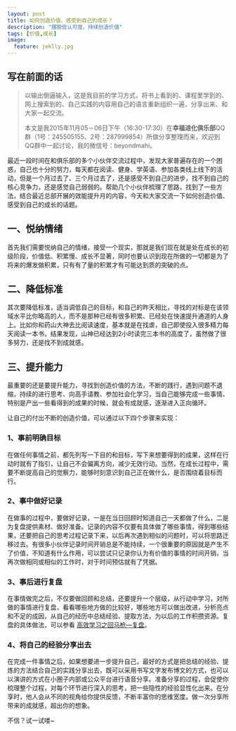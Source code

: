 ```yaml
---
layout: post
title: 如何创造价值、感受到自己的成长？
description: "摆脱低认可度，持续创造价值"
tags: [价值,成长]
image:
  feature: jeklly.jpg
---
```


## 写在前面的话
>以输出倒逼输入，这是我目前的学习方式，将书上看到的、课程里学到的、网上搜索到的、自己实践的内容用自己的语言重新组织一遍，分享出来、和大家一起交流。
> 
>本文是我2015年11月05－06日下午（16:30-17:30）在**幸福进化俱乐部**QQ群（1号：245505155、2号：287999854）所做分享整理而来，欢迎到QQ群中一起讨论，我的微信号：beyondmahi。


最近一段时间在和俱乐部的多个小伙伴交流过程中，发现大家普遍存在的一个困惑，自己也十分的努力，每天都在阅读、健身、学英语、参加各类线上线下的活动，但是一个月过去了、三个月过去了，还是感受不到自己的进步，找不到自己的核心竞争力，还是感觉自己弱弱的。帮助几个小伙伴梳理了思路，找到了一些方法，结合最近总部开展的效能提升月的内容，今天和大家交流一下如何创造价值、感受到自己的成长的话题。

## 一、悦纳情绪

首先我们需要悦纳自己的情绪，接受一个现实，那就是我们现在就是处在成长的初级阶段，价值低、积累慢、成长不显著，同时也要认识到现在所做的一切都是为了将来的爆发做积累，只有有了量的积累才有可能达到质的突破的点。

## 二、降低标准

其次要降低标准，适当调低自己的目标，和自己的昨天相比，寻找的对标是在该领域水平比你略高的人，而不是那种已经有很多积累、已经处在快速提升通道的人身上。比如你和药山大神去比阅读速度，基本就是在找虐，自己即使投入很多精力每天阅读一本书，结果发现，山神已经达到2小时读完三本书的高度了，虽然做了很多努力，还是找不到成就感。

## 三、提升能力

最重要的还是要提升能力，寻找到创造价值的方法，不断的践行，遇到问题不退缩，持续的进行思考、向高手请教、参加社会化学习，当自己能够完成一些事情、特别是产出一些看得到的成果的时候，就会有成就感，逐渐进入正向循环。

让自己的付出不断的创造价值，可以通过以下四个步骤来实现：

### 1、事前明确目标

在做任何事情之前，都先列写一下目的和目标，写下来想要得到的成果，这样在行动时就有了指引，让自己不会偏离方向，减少无效行动。当然，在成长过程中，需要不断提高自己的觉察力，能够时刻意识到自己正在做什么，是否围绕着目标而行。

### 2、事中做好记录

在做事的过程中，要做好记录，一是在当日回顾时知道自己一天都做了什么，二是为复盘提供素材、做好准备。记录的内容不仅要有具体做了哪些事情，得到哪些结果，还要把自己的思考过程记录下来，以后再次遇到相似的问题时，可以将思路迁移过去。有很多小伙伴记录时间开销总是不能持续，一个很重要的原因就是产生不了价值，不知道有什么作用，可以尝试只记录你认为有价值的事情的时间开销，当再次做相同或相似的工作时，对于时间预估就有了凭据。

### 3、事后进行复盘

在事情做完之后，不仅要做回顾和总结，还要提升一个层级，从行动中学习，对所做的事情进行复盘，看看哪些地方做的比较好，哪些地方可以做出改进，分析亮点和不足的成因，从自己的经历中总结经验、提取方法，为以后的工作积攒资源。复盘的具体做法，可以参看 [高效学习之回马枪—复盘](http://maqi.link/151013/)。

### 4、将自己的经验分享出去

在完成一件事情之后，如果想要进一步提升自己，最好的方式是把总结的经验、提炼的方法结合自己的实践分享出去，既可以采用书写文字发布博文的方式，也可以以演讲的方式在小圈子内部或公众平台进行语音分享。准备分享的过程，会促使你梳理整个过程，对每个环节进行深入的思考，把一些隐性的经验显性化出来。在分享时，他人会从不同的视角给你提供反馈，不断丰富你的思维宽度。做一次分享所带来的成就感，超出你的想象。

不信？试一试喽~

